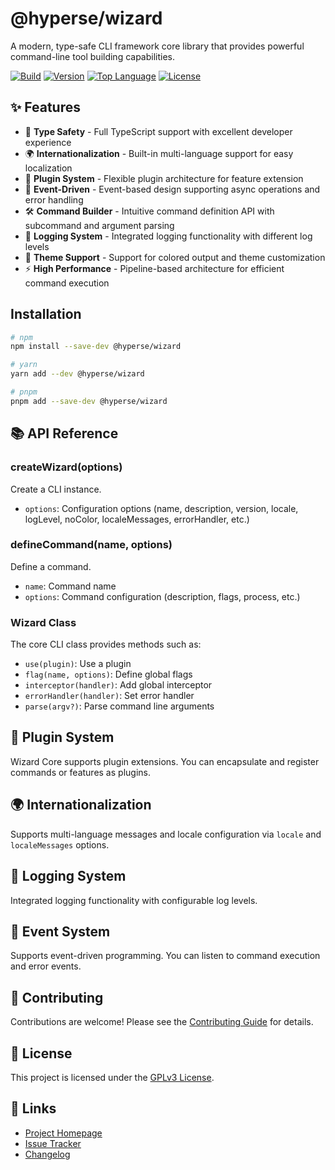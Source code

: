 # @hyperse/wizard

A modern, type-safe CLI framework core library that provides powerful command-line tool building capabilities.

[![Build](https://img.shields.io/github/actions/workflow/status/hyperse-io/wizard/ci-integrity.yml?branch=main&label=ci&logo=github&style=flat-square&labelColor=000000)](https://github.com/hyperse-io/wizard/actions?query=workflow%3ACI)
[![Version](https://img.shields.io/npm/v/%40hyperse%2Fwizard?branch=main&label=version&logo=npm&style=flat-square&labelColor=000000)](https://www.npmjs.com/package/@hyperse/wizard)
[![Top Language](https://img.shields.io/github/languages/top/hyperse-io/wizard?style=flat-square&labelColor=000&color=blue)](https://github.com/hyperse-io/wizard/search?l=typescript)
[![License](https://img.shields.io/github/license/hyperse-io/wizard?style=flat-quare&labelColor=000000)](https://github.com/hyperse-io/wizard/blob/main/LICENSE.md)

## ✨ Features

- 🚀 **Type Safety** - Full TypeScript support with excellent developer experience
- 🌍 **Internationalization** - Built-in multi-language support for easy localization
- 🔌 **Plugin System** - Flexible plugin architecture for feature extension
- 🎯 **Event-Driven** - Event-based design supporting async operations and error handling
- 🛠️ **Command Builder** - Intuitive command definition API with subcommand and argument parsing
- 📝 **Logging System** - Integrated logging functionality with different log levels
- 🎨 **Theme Support** - Support for colored output and theme customization
- ⚡ **High Performance** - Pipeline-based architecture for efficient command execution

## Installation

```bash
# npm
npm install --save-dev @hyperse/wizard

# yarn
yarn add --dev @hyperse/wizard

# pnpm
pnpm add --save-dev @hyperse/wizard
```

## 📚 API Reference

### createWizard(options)

Create a CLI instance.

- `options`: Configuration options (name, description, version, locale, logLevel, noColor, localeMessages, errorHandler, etc.)

### defineCommand(name, options)

Define a command.

- `name`: Command name
- `options`: Command configuration (description, flags, process, etc.)

### Wizard Class

The core CLI class provides methods such as:

- `use(plugin)`: Use a plugin
- `flag(name, options)`: Define global flags
- `interceptor(handler)`: Add global interceptor
- `errorHandler(handler)`: Set error handler
- `parse(argv?)`: Parse command line arguments

## 🔌 Plugin System

Wizard Core supports plugin extensions. You can encapsulate and register commands or features as plugins.

## 🌍 Internationalization

Supports multi-language messages and locale configuration via `locale` and `localeMessages` options.

## 📝 Logging System

Integrated logging functionality with configurable log levels.

## 🎯 Event System

Supports event-driven programming. You can listen to command execution and error events.

## 🤝 Contributing

Contributions are welcome! Please see the [Contributing Guide](../../CONTRIBUTING.md) for details.

## 📄 License

This project is licensed under the [GPLv3 License](../../LICENSE.md).

## 🔗 Links

- [Project Homepage](https://github.com/hyperse-io/wizard)
- [Issue Tracker](https://github.com/hyperse-io/wizard/issues)
- [Changelog](./CHANGELOG.md)
